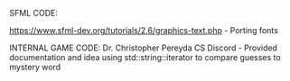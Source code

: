 SFML CODE:
  
  https://www.sfml-dev.org/tutorials/2.6/graphics-text.php - Porting fonts


INTERNAL GAME CODE:
  Dr. Christopher Pereyda CS Discord - Provided documentation and idea using std::string::iterator to compare guesses to mystery word

